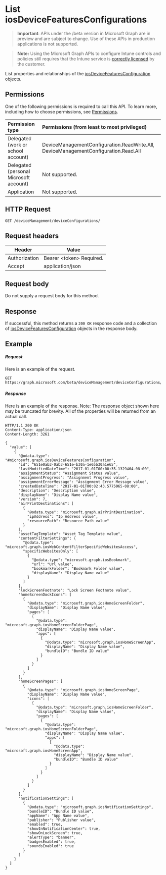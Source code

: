 ﻿# List iosDeviceFeaturesConfigurations

> **Important**: APIs under the /beta version in Microsoft Graph are in preview and are subject to change. Use of these APIs in production applications is not supported.

> **Note:** Using the Microsoft Graph APIs to configure Intune controls and policies still requires that the Intune service is [correctly licensed](https://go.microsoft.com/fwlink/?linkid=839381) by the customer.

List properties and relationships of the [iosDeviceFeaturesConfiguration](../resources/intune_deviceconfig_iosdevicefeaturesconfiguration.md) objects.
## Permissions
One of the following permissions is required to call this API. To learn more, including how to choose permissions, see [Permissions](../../../concepts/permissions_reference.md).

|Permission type      | Permissions (from least to most privileged)              |
|:--------------------|:---------------------------------------------------------|
|Delegated (work or school account) | DeviceManagementConfiguration.ReadWrite.All, DeviceManagementConfiguration.Read.All    |
|Delegated (personal Microsoft account) | Not supported.    |
|Application | Not supported. |

## HTTP Request
<!-- {
  "blockType": "ignored"
}
-->
```http
GET /deviceManagement/deviceConfigurations/
```

## Request headers
|Header|Value|
|---|---|
|Authorization|Bearer &lt;token&gt; Required.|
|Accept|application/json|

## Request body
Do not supply a request body for this method.

## Response

If successful, this method returns a `200 OK` response code and a collection of [iosDeviceFeaturesConfiguration](../resources/intune_deviceconfig_iosdevicefeaturesconfiguration.md) objects in the response body.

## Example

##### Request

Here is an example of the request.
```http
GET https://graph.microsoft.com/beta/deviceManagement/deviceConfigurations/
```

##### Response

Here is an example of the response. Note: The response object shown here may be truncated for brevity. All of the properties will be returned from an actual call.
```http
HTTP/1.1 200 OK
Content-Type: application/json
Content-Length: 3261

{
  "value": [
    {
      "@odata.type": "#microsoft.graph.iosDeviceFeaturesConfiguration",
      "id": "651e0ab3-0ab3-651e-b30a-1e65b30a1e65",
      "lastModifiedDateTime": "2017-01-01T00:00:35.1329464-08:00",
      "assignmentStatus": "Assignment Status value",
      "assignmentProgress": "Assignment Progress value",
      "assignmentErrorMessage": "Assignment Error Message value",
      "createdDateTime": "2017-01-01T00:02:43.5775965-08:00",
      "description": "Description value",
      "displayName": "Display Name value",
      "version": 7,
      "airPrintDestinations": [
        {
          "@odata.type": "microsoft.graph.airPrintDestination",
          "ipAddress": "Ip Address value",
          "resourcePath": "Resource Path value"
        }
      ],
      "assetTagTemplate": "Asset Tag Template value",
      "contentFilterSettings": {
        "@odata.type": "microsoft.graph.iosWebContentFilterSpecificWebsitesAccess",
        "specificWebsitesOnly": [
          {
            "@odata.type": "microsoft.graph.iosBookmark",
            "url": "Url value",
            "bookmarkFolder": "Bookmark Folder value",
            "displayName": "Display Name value"
          }
        ]
      },
      "lockScreenFootnote": "Lock Screen Footnote value",
      "homeScreenDockIcons": [
        {
          "@odata.type": "microsoft.graph.iosHomeScreenFolder",
          "displayName": "Display Name value",
          "pages": [
            {
              "@odata.type": "microsoft.graph.iosHomeScreenFolderPage",
              "displayName": "Display Name value",
              "apps": [
                {
                  "@odata.type": "microsoft.graph.iosHomeScreenApp",
                  "displayName": "Display Name value",
                  "bundleID": "Bundle ID value"
                }
              ]
            }
          ]
        }
      ],
      "homeScreenPages": [
        {
          "@odata.type": "microsoft.graph.iosHomeScreenPage",
          "displayName": "Display Name value",
          "icons": [
            {
              "@odata.type": "microsoft.graph.iosHomeScreenFolder",
              "displayName": "Display Name value",
              "pages": [
                {
                  "@odata.type": "microsoft.graph.iosHomeScreenFolderPage",
                  "displayName": "Display Name value",
                  "apps": [
                    {
                      "@odata.type": "microsoft.graph.iosHomeScreenApp",
                      "displayName": "Display Name value",
                      "bundleID": "Bundle ID value"
                    }
                  ]
                }
              ]
            }
          ]
        }
      ],
      "notificationSettings": [
        {
          "@odata.type": "microsoft.graph.iosNotificationSettings",
          "bundleID": "Bundle ID value",
          "appName": "App Name value",
          "publisher": "Publisher value",
          "enabled": true,
          "showInNotificationCenter": true,
          "showOnLockScreen": true,
          "alertType": "banner",
          "badgesEnabled": true,
          "soundsEnabled": true
        }
      ]
    }
  ]
}
```




